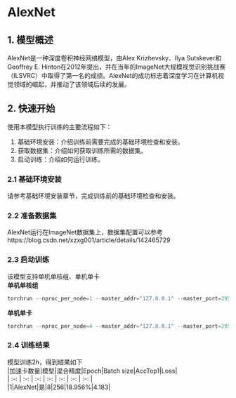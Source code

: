 # AlexNet
## 1. 模型概述
AlexNet是一种深度卷积神经网络模型，由Alex Krizhevsky、Ilya Sutskever和 Geoffrey E. Hinton在2012年提出，并在当年的ImageNet大规模视觉识别挑战赛（ILSVRC）中取得了第一名的成绩。AlexNet的成功标志着深度学习在计算机视觉领域的崛起，并推动了该领域后续的发展。
## 2. 快速开始
使用本模型执行训练的主要流程如下：  
1. 基础环境安装：介绍训练前需要完成的基础环境检查和安装。  
2. 获取数据集：介绍如何获取训练所需的数据集。  
3. 启动训练：介绍如何运行训练。  
### 2.1 基础环境安装
请参考基础环境安装章节，完成训练前的基础环境检查和安装。
### 2.2 准备数据集
AlexNet运行在ImageNet数据集上，数据集配置可以参考https://blog.csdn.net/xzxg001/article/details/142465729
### 2.3 启动训练
该模型支持单机单核组、单机单卡  
**单机单核组**
```Python
torchrun --nproc_per_node=1 --master_addr="127.0.0.1" --master_port=29500 main.py /data/datasets/imagenet -a alexnet -b 256
```
**单机单卡**
```Python
torchrun --nproc_per_node=4 --master_addr="127.0.0.1" --master_port=29500 main.py /data/datasets/imagenet -a alexnet -b 256
```
### 2.4 训练结果
模型训练2h，得到结果如下  
|加速卡数量|模型|混合精度|Epoch|Batch size|AccTop1|Loss|  
| :-: | :-: | :-: | :-: | :-: | :-: | :-: |   
|1|AlexNet|是|8|256|18.956%|4.183|
